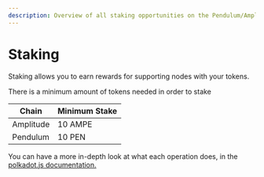 ```yaml
---
description: Overview of all staking opportunities on the Pendulum/Amplitude networks
---
```


# Staking

Staking allows you to earn rewards for supporting nodes with your tokens.



There is a minimum amount of tokens needed in order to stake

| Chain     | Minimum Stake |
| --------- | ------------- |
| Amplitude | 10 AMPE       |
| Pendulum  | 10 PEN        |

You can have a more in-depth look at what each operation does, in the [polkadot.js documentatio](https://polkadot.js.org/docs/)[n.](https://polkadot.js.org/docs/)

